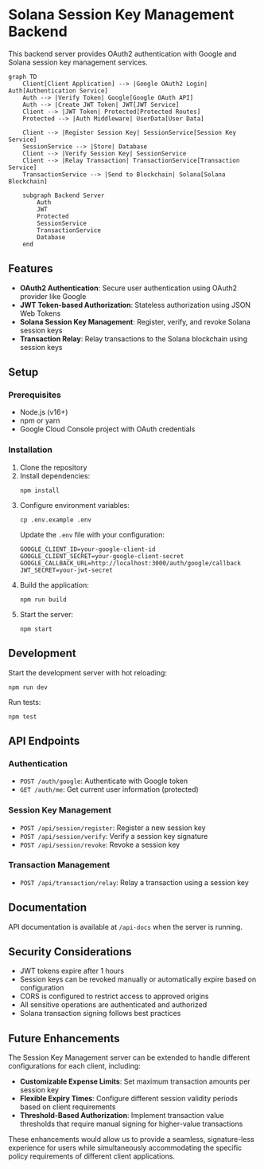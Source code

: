 # Solana Session Key Management Backend

This backend server provides OAuth2 authentication with Google and Solana session key management services.

```mermaid
graph TD
    Client[Client Application] --> |Google OAuth2 Login| Auth[Authentication Service]
    Auth --> |Verify Token| Google[Google OAuth API]
    Auth --> |Create JWT Token| JWT[JWT Service]
    Client --> |JWT Token| Protected[Protected Routes]
    Protected --> |Auth Middleware| UserData[User Data]
    
    Client --> |Register Session Key| SessionService[Session Key Service]
    SessionService --> |Store| Database
    Client --> |Verify Session Key| SessionService
    Client --> |Relay Transaction| TransactionService[Transaction Service]
    TransactionService --> |Send to Blockchain| Solana[Solana Blockchain]
    
    subgraph Backend Server
        Auth
        JWT
        Protected
        SessionService
        TransactionService
        Database
    end
```

## Features

- **OAuth2 Authentication**: Secure user authentication using OAuth2 provider like Google
- **JWT Token-based Authorization**: Stateless authorization using JSON Web Tokens
- **Solana Session Key Management**: Register, verify, and revoke Solana session keys
- **Transaction Relay**: Relay transactions to the Solana blockchain using session keys

## Setup

### Prerequisites

- Node.js (v16+)
- npm or yarn
- Google Cloud Console project with OAuth credentials

### Installation

1. Clone the repository
2. Install dependencies:
   ```
   npm install
   ```
3. Configure environment variables:
   ```
   cp .env.example .env
   ```
   Update the `.env` file with your configuration:
   ```
   GOOGLE_CLIENT_ID=your-google-client-id
   GOOGLE_CLIENT_SECRET=your-google-client-secret
   GOOGLE_CALLBACK_URL=http://localhost:3000/auth/google/callback
   JWT_SECRET=your-jwt-secret
   ```
4. Build the application:
   ```
   npm run build
   ```
5. Start the server:
   ```
   npm start
   ```

## Development

Start the development server with hot reloading:
```
npm run dev
```

Run tests:
```
npm test
```

## API Endpoints

### Authentication

- `POST /auth/google`: Authenticate with Google token
- `GET /auth/me`: Get current user information (protected)

### Session Key Management

- `POST /api/session/register`: Register a new session key
- `POST /api/session/verify`: Verify a session key signature
- `POST /api/session/revoke`: Revoke a session key

### Transaction Management

- `POST /api/transaction/relay`: Relay a transaction using a session key

## Documentation

API documentation is available at `/api-docs` when the server is running.

## Security Considerations

- JWT tokens expire after 1 hours
- Session keys can be revoked manually or automatically expire based on configuration
- CORS is configured to restrict access to approved origins
- All sensitive operations are authenticated and authorized
- Solana transaction signing follows best practices

## Future Enhancements

The Session Key Management server can be extended to handle different configurations for each client, including:

- **Customizable Expense Limits**: Set maximum transaction amounts per session key
- **Flexible Expiry Times**: Configure different session validity periods based on client requirements
- **Threshold-Based Authorization**: Implement transaction value thresholds that require manual signing for higher-value transactions

These enhancements would allow us to provide a seamless, signature-less experience for users while simultaneously accommodating the specific policy requirements of different client applications.

